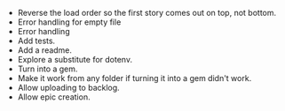 - Reverse the load order so the first story comes out on top, not bottom.
- Error handling for empty file
- Error handling
- Add tests.
- Add a readme.
- Explore a substitute for dotenv.
- Turn into a gem.
- Make it work from any folder if turning it into a gem didn't work.
- Allow uploading to backlog.
- Allow epic creation.
